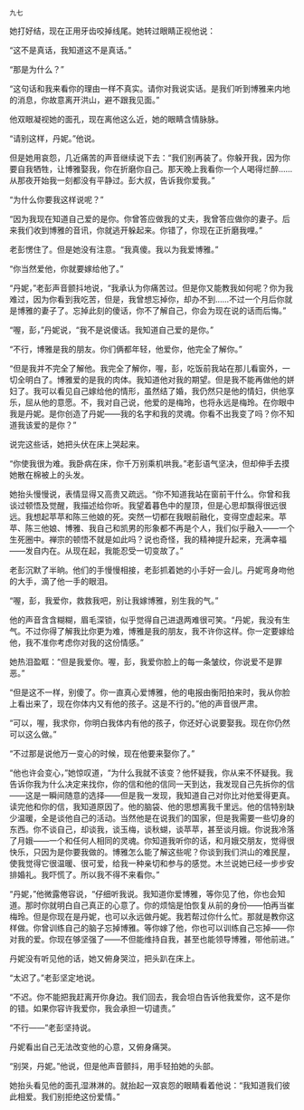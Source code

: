     九七 

   她打好结，现在正用牙齿咬掉线尾。她转过眼睛正视他说：

   “这不是真话，我知道这不是真话。”

   “那是为什么？”

   “这句话和我来看你的理由一样不真实。请你对我说实话。是我们听到博雅来内地的消息，你故意离开洪山，避不跟我见面。”

   他双眼凝视她的面孔，现在离他这么近，她的眼睛含情脉脉。

   “请别这样，丹妮。”他说。

   但是她用哀怨，几近痛苦的声音继续说下去：“我们别再装了。你躲开我，因为你要自我牺牲，让博雅娶我，你在折磨你自己。那天晚上我看你一个人喝得烂醉……从那夜开始我一刻都没有平静过。彭大叔，告诉我你爱我。”

   “为什么你要我这样说呢？”

   “因为我现在知道自己爱的是你。你曾答应做我的丈夫，我曾答应做你的妻子。后来我们收到博雅的音讯，你就逃开躲起来。你错了，你现在正折磨我哩。”

   老彭愣住了。但是她没有注意。“我真傻。我以为我爱博雅。”

   “你当然爱他，你就要嫁给他了。”

   “丹妮，”老彭声音颤抖地说，“我承认为你痛苦过。但是你又能教我如何呢？你为我难过，因为你看到我吃苦，但是，我曾想忘掉你，却办不到……不过一个月后你就是博雅的妻子了。忘掉此刻的傻话，你不了解自己，你会为现在说的话而后悔。”

   “喔，彭，”丹妮说，“我不是说傻话。我知道自己爱的是你。”

   “不行，博雅是我的朋友。你们俩都年轻，他爱你，他完全了解你。”

   “但是我并不完全了解他。我完全了解你，喔，彭，吃饭前我站在那儿看窗外，一切全明白了。博雅爱的是我的肉体。我知道他对我的期望。但是我不能再做他的姘妇了。我可以看见自己嫁给他的情形，虽然结了婚，我仍然只是他的情妇，供他享乐，屈从他的意愿。不，我对自己说，他爱的是梅玲，也将永远是梅玲。在你眼中我是丹妮。是你创造了丹妮——我的名字和我的灵魂。你看不出我变了吗？你不知道我该爱的是你？”

   说完这些话，她把头伏在床上哭起来。

   “你使我很为难。我卧病在床，你千万别乘机哄我。”老彭语气坚决，但却伸手去摸她散在棉被上的头发。

   她抬头慢慢说，表情显得又高贵又疏远。“你不知道我站在窗前干什么。你曾和我谈过顿悟及觉醒，我描述给你听。我望着暮色中的屋顶，但是心思却飘得很远很远。我想起苹苹和陈三他娘的死。突然一切都在我眼前融化，变得空虚起来。苹苹、陈三他娘、博雅、我自己和凯男的形象都不再是个人，我们似乎融入——一个生死圈中。禅宗的顿悟不就是如此吗？说也奇怪，我的精神提升起来，充满幸福——发自内在。从现在起，我能忍受一切变故了。”

   老彭沉默了半晌。他们的手慢慢相接，老彭抓着她的小手好一会儿。丹妮弯身吻他的大手，滴了他一手的眼泪。

   “喔，彭，我爱你，救救我吧，别让我嫁博雅，别生我的气。”

   他的声音含含糊糊，眉毛深锁，似乎觉得自己进退两难很可笑。“丹妮，我没有生气。不过你得了解我比你更为难，博雅是我的朋友，我不许你这样。你一定要嫁给他，我不准你考虑你对我的这份情感。”

   她热泪盈眶：“但是我爱你。喔，彭，我爱你脸上的每一条皱纹，你说爱不是罪恶。”

   “但是这不一样，别傻了。你一直真心爱博雅，他的电报由衡阳拍来时，我从你脸上看出来了，现在你体内又有他的孩子。这是不行的。”他的声音很严肃。

   “可以，喔，我求你，你明白我体内有他的孩子，你还好心说要娶我。现在你仍然可以这么做。”

   “不过那是说他万一变心的时候，现在他要来娶你了。”

   “他也许会变心，”她惊叹道，“为什么我就不该变？他怀疑我，你从来不怀疑我。我告诉你我为什么决定来找你，你的信和他的信同一天到达，我发现自己先拆你的信——这是一瞬间随意的选择——但是我一发现，我知道自己对你比对他爱得更真。读完他和你的信，我知道原因了。他的脑袋、他的思想离我千里远。他的信特别缺少温暖，全是谈他自己的活动。当然他是在说我们的国家，但是我需要一些切身的东西。你不谈自己，却谈我，谈玉梅，谈秋蝴，谈苹苹，甚至谈月娥。你说我冷落了月娥——一个和任何人相同的灵魂。你知道我听你的话，和月娥交朋友，觉得很快乐，只因为是你要我做的。博雅怎么能了解这些呢？你谈到我们洪山的难民屋，使我觉得它很温暖、很可爱，给我一种亲切和参与的感觉。木兰说她已经一步步安排婚礼。我吓慌了。所以我不得不来看你。”

   “丹妮，”他微露倦容说，“仔细听我说。我知道你爱博雅，等你见了他，你也会知道。那时你就明白自己真正的心意了。你的烦恼是怕恢复从前的身份——怕再当崔梅玲。但是你现在是丹妮，也可以永远做丹妮。我若帮过你什么忙。那就是教你这样做。你曾训练自己的脑子忘掉博雅。等你嫁了他，你也可以训练自己忘掉——你对我的爱。你现在够坚强了——不但能维持自我，甚至也能领导博雅，带他前进。”

   丹妮没有听见他的话，她又俯身哭泣，把头趴在床上。

   “太迟了。”老彭坚定地说。

   “不迟。你不能把我赶离开你身边。我们回去，我会坦白告诉他我爱你，这不是你的错。如果你容许我爱你，我会承担一切谴责。”

   “不行——”老彭坚持说。

   丹妮看出自己无法改变他的心意，又俯身痛哭。

   “别哭，丹妮。”他说，但是他声音颤抖，用手轻拍她的头部。

   她抬头看见他的面孔湿淋淋的。就抬起一双哀怨的眼睛看着他说：“我知道我们彼此相爱。我们别拒绝这份爱情。”

